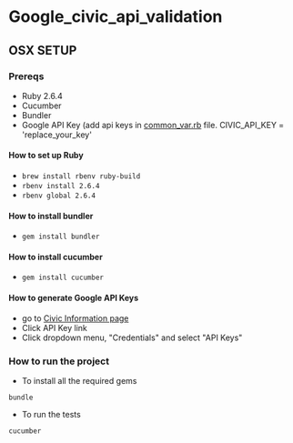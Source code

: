 Google_civic_api_validation
====================

## OSX SETUP
### Prereqs
* Ruby 2.6.4
* Cucumber
* Bundler
* Google API Key (add api keys in [common_var.rb](/lib/common_var.rb) file. CIVIC_API_KEY = 'replace_your_key'
#### How to set up Ruby
* `brew install rbenv ruby-build`
* `rbenv install 2.6.4`
* `rbenv global 2.6.4`
#### How to install bundler
* `gem install bundler`
#### How to install cucumber
* `gem install cucumber`
#### How to generate Google API Keys
* go to [Civic Information page](https://developers.google.com/civic-information/docs/using_api)
* Click API Key link
* Click dropdown menu, "Credentials" and select "API Keys"

### How to run the project
* To install all the required gems
```
bundle
```
* To run the tests
```
cucumber
```